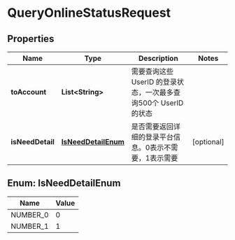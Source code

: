 

# QueryOnlineStatusRequest


## Properties

| Name | Type | Description | Notes |
|------------ | ------------- | ------------- | -------------|
|**toAccount** | **List&lt;String&gt;** | 需要查询这些 UserID 的登录状态，一次最多查询500个 UserID 的状态 |  |
|**isNeedDetail** | [**IsNeedDetailEnum**](#IsNeedDetailEnum) | 是否需要返回详细的登录平台信息。0表示不需要，1表示需要 |  [optional] |



## Enum: IsNeedDetailEnum

| Name | Value |
|---- | -----|
| NUMBER_0 | 0 |
| NUMBER_1 | 1 |



